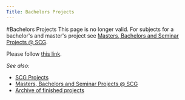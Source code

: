 ```yaml
---
Title: Bachelors Projects
---
```

#Bachelors Projects
This page is no longer valid. For subjects for a bachelor's and master's project see [Masters, Bachelors and Seminar Projects @ SCG](%base_url%/wiki/projects/mastersbachelorsprojects).
<head><meta http-equiv="refresh" content="1; url=../mastersbachelorsprojects" /></head><body><p>Please follow <a href="../mastersbachelorsprojects">this link</a>.</p></body>

*See also:*

-  [SCG Projects](%base_url%/wiki/projects)
-  [Masters, Bachelors and Seminar Projects @ SCG](%base_url%/wiki/projects/mastersbachelorsprojects)
-  [Archive of finished projects](%base_url%/wiki/projects/archive)
